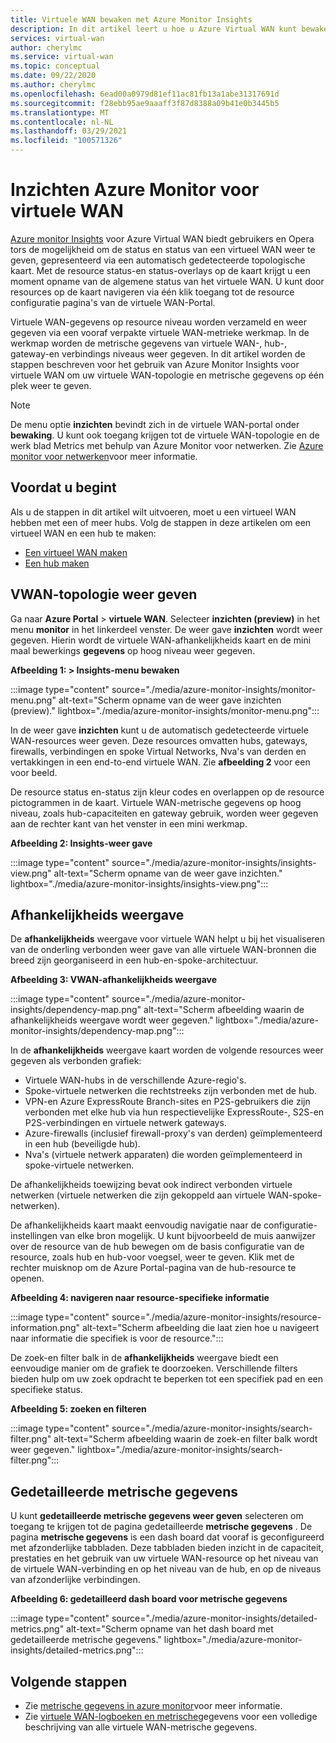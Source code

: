 ```yaml
---
title: Virtuele WAN bewaken met Azure Monitor Insights
description: In dit artikel leert u hoe u Azure Virtual WAN kunt bewaken met behulp van Azure Monitor Insights.
services: virtual-wan
author: cherylmc
ms.service: virtual-wan
ms.topic: conceptual
ms.date: 09/22/2020
ms.author: cherylmc
ms.openlocfilehash: 6ead00a0979d81ef11ac81fb13a1abe31317691d
ms.sourcegitcommit: f28ebb95ae9aaaff3f87d8388a09b41e0b3445b5
ms.translationtype: MT
ms.contentlocale: nl-NL
ms.lasthandoff: 03/29/2021
ms.locfileid: "100571326"
---
```

# <a name="azure-monitor-insights-for-virtual-wan"></a>Inzichten Azure Monitor voor virtuele WAN

[Azure monitor Insights](../azure-monitor/insights/network-insights-overview.md) voor Azure Virtual WAN biedt gebruikers en Opera tors de mogelijkheid om de status en status van een virtueel WAN weer te geven, gepresenteerd via een automatisch gedetecteerde topologische kaart. Met de resource status-en status-overlays op de kaart krijgt u een moment opname van de algemene status van het virtuele WAN. U kunt door resources op de kaart navigeren via één klik toegang tot de resource configuratie pagina's van de virtuele WAN-Portal.

Virtuele WAN-gegevens op resource niveau worden verzameld en weer gegeven via een vooraf verpakte virtuele WAN-metrieke werkmap. In de werkmap worden de metrische gegevens van virtuele WAN-, hub-, gateway-en verbindings niveaus weer gegeven. In dit artikel worden de stappen beschreven voor het gebruik van Azure Monitor Insights voor virtuele WAN om uw virtuele WAN-topologie en metrische gegevens op één plek weer te geven.

> [!NOTE]
> De menu optie **inzichten** bevindt zich in de virtuele WAN-portal onder **bewaking**. U kunt ook toegang krijgen tot de virtuele WAN-topologie en de werk blad Metrics met behulp van Azure Monitor voor netwerken. Zie [Azure monitor voor netwerken](../azure-monitor/insights/network-insights-overview.md)voor meer informatie. 
>

## <a name="before-you-begin"></a>Voordat u begint

Als u de stappen in dit artikel wilt uitvoeren, moet u een virtueel WAN hebben met een of meer hubs. Volg de stappen in deze artikelen om een virtueel WAN en een hub te maken:

* [Een virtueel WAN maken](virtual-wan-site-to-site-portal.md#openvwan)
* [Een hub maken](virtual-wan-site-to-site-portal.md#hub)

## <a name="view-vwan-topology"></a><a name="topology"></a>VWAN-topologie weer geven

Ga naar **Azure Portal**  >  **virtuele WAN**. Selecteer **inzichten (preview)** in het menu **monitor** in het linkerdeel venster. De weer gave **inzichten** wordt weer gegeven. Hierin wordt de virtuele WAN-afhankelijkheids kaart en de mini maal bewerkings **gegevens** op hoog niveau weer gegeven.

**Afbeelding 1: > Insights-menu bewaken**

:::image type="content" source="./media/azure-monitor-insights/monitor-menu.png" alt-text="Scherm opname van de weer gave inzichten (preview)." lightbox="./media/azure-monitor-insights/monitor-menu.png":::

In de weer gave **inzichten** kunt u de automatisch gedetecteerde virtuele WAN-resources weer geven. Deze resources omvatten hubs, gateways, firewalls, verbindingen en spoke Virtual Networks, Nva's van derden en vertakkingen in een end-to-end virtuele WAN. Zie **afbeelding 2** voor een voor beeld.

De resource status en-status zijn kleur codes en overlappen op de resource pictogrammen in de kaart. Virtuele WAN-metrische gegevens op hoog niveau, zoals hub-capaciteiten en gateway gebruik, worden weer gegeven aan de rechter kant van het venster in een mini werkmap.

**Afbeelding 2: Insights-weer gave**

:::image type="content" source="./media/azure-monitor-insights/insights-view.png" alt-text="Scherm opname van de weer gave inzichten." lightbox="./media/azure-monitor-insights/insights-view.png":::

## <a name="dependency-view"></a><a name="dependency"></a>Afhankelijkheids weergave

De **afhankelijkheids** weergave voor virtuele WAN helpt u bij het visualiseren van de onderling verbonden weer gave van alle virtuele WAN-bronnen die breed zijn georganiseerd in een hub-en-spoke-architectuur.

**Afbeelding 3: VWAN-afhankelijkheids weergave**

:::image type="content" source="./media/azure-monitor-insights/dependency-map.png" alt-text="Scherm afbeelding waarin de afhankelijkheids weergave wordt weer gegeven." lightbox="./media/azure-monitor-insights/dependency-map.png":::

In de **afhankelijkheids** weergave kaart worden de volgende resources weer gegeven als verbonden grafiek:

* Virtuele WAN-hubs in de verschillende Azure-regio's.
* Spoke-virtuele netwerken die rechtstreeks zijn verbonden met de hub.
* VPN-en Azure ExpressRoute Branch-sites en P2S-gebruikers die zijn verbonden met elke hub via hun respectievelijke ExpressRoute-, S2S-en P2S-verbindingen en virtuele netwerk gateways.
* Azure-firewalls (inclusief firewall-proxy's van derden) geïmplementeerd in een hub (beveiligde hub).
* Nva's (virtuele netwerk apparaten) die worden geïmplementeerd in spoke-virtuele netwerken.

De afhankelijkheids toewijzing bevat ook indirect verbonden virtuele netwerken (virtuele netwerken die zijn gekoppeld aan virtuele WAN-spoke-netwerken).

De afhankelijkheids kaart maakt eenvoudig navigatie naar de configuratie-instellingen van elke bron mogelijk. U kunt bijvoorbeeld de muis aanwijzer over de resource van de hub bewegen om de basis configuratie van de resource, zoals hub en hub-voor voegsel, weer te geven. Klik met de rechter muisknop om de Azure Portal-pagina van de hub-resource te openen.

**Afbeelding 4: navigeren naar resource-specifieke informatie**

:::image type="content" source="./media/azure-monitor-insights/resource-information.png" alt-text="Scherm afbeelding die laat zien hoe u navigeert naar informatie die specifiek is voor de resource.":::

De zoek-en filter balk in de **afhankelijkheids** weergave biedt een eenvoudige manier om de grafiek te doorzoeken. Verschillende filters bieden hulp om uw zoek opdracht te beperken tot een specifiek pad en een specifieke status.

**Afbeelding 5: zoeken en filteren**

:::image type="content" source="./media/azure-monitor-insights/search-filter.png" alt-text="Scherm afbeelding waarin de zoek-en filter balk wordt weer gegeven." lightbox="./media/azure-monitor-insights/search-filter.png":::

## <a name="detailed-metrics"></a><a name="detailed"></a>Gedetailleerde metrische gegevens

U kunt **gedetailleerde metrische gegevens weer geven** selecteren om toegang te krijgen tot de pagina gedetailleerde **metrische gegevens** . De pagina **metrische gegevens** is een dash board dat vooraf is geconfigureerd met afzonderlijke tabbladen. Deze tabbladen bieden inzicht in de capaciteit, prestaties en het gebruik van uw virtuele WAN-resource op het niveau van de virtuele WAN-verbinding en op het niveau van de hub, en op de niveaus van afzonderlijke verbindingen.

**Afbeelding 6: gedetailleerd dash board voor metrische gegevens**

:::image type="content" source="./media/azure-monitor-insights/detailed-metrics.png" alt-text="Scherm opname van het dash board met gedetailleerde metrische gegevens." lightbox="./media/azure-monitor-insights/detailed-metrics.png":::

## <a name="next-steps"></a>Volgende stappen

* Zie [metrische gegevens in azure monitor](../azure-monitor/essentials/data-platform-metrics.md)voor meer informatie.
* Zie [virtuele WAN-logboeken en metrische](logs-metrics.md)gegevens voor een volledige beschrijving van alle virtuele WAN-metrische gegevens.
